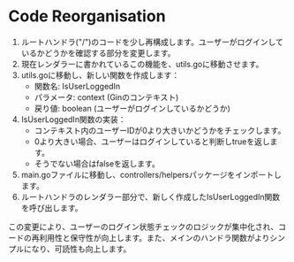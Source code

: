 # Code Reorganisation
1. ルートハンドラ("/")のコードを少し再構成します。ユーザーがログインしているかどうかを確認する部分を変更します。
2. 現在レンダラーに書かれているこの機能を、utils.goに移動させます。
3. utils.goに移動し、新しい関数を作成します：
    - 関数名: IsUserLoggedIn
    - パラメータ: context (Ginのコンテキスト)
    - 戻り値: boolean (ユーザーがログインしているかどうか)
4. IsUserLoggedIn関数の実装：
    - コンテキスト内のユーザーIDが0より大きいかどうかをチェックします。
    - 0より大きい場合、ユーザーはログインしていると判断しtrueを返します。
    - そうでない場合はfalseを返します。
5. main.goファイルに移動し、controllers/helpersパッケージをインポートします。
6. ルートハンドラのレンダラー部分で、新しく作成したIsUserLoggedIn関数を呼び出します。

この変更により、ユーザーのログイン状態チェックのロジックが集中化され、コードの再利用性と保守性が向上します。また、メインのハンドラ関数がよりシンプルになり、可読性も向上します。
